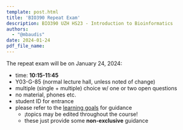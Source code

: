 ```yaml
---
template: post.html
title: 'BIO390 Repeat Exam'
description: BIO390 UZH HS23 - Introduction to Bioinformatics
authors:
  - "@mbaudis"
date: 2024-01-24
pdf_file_name: 
---
```


The repeat exam will be on January 24, 2024:

* time: **10:15-11:45**
* Y03-G-85 (normal lecture hall, unless noted of change)
* multiple (single + multiple) choice w/ one or two open questions
* no material, phones etc.
* student ID for entrance
* please refer to the [learning goals](/UZH-BIO390/doc/learning-goals.html) for guidance
    - ¡topics may be edited throughout the course!
    - these just provide some __non-exclusive__ guidance

